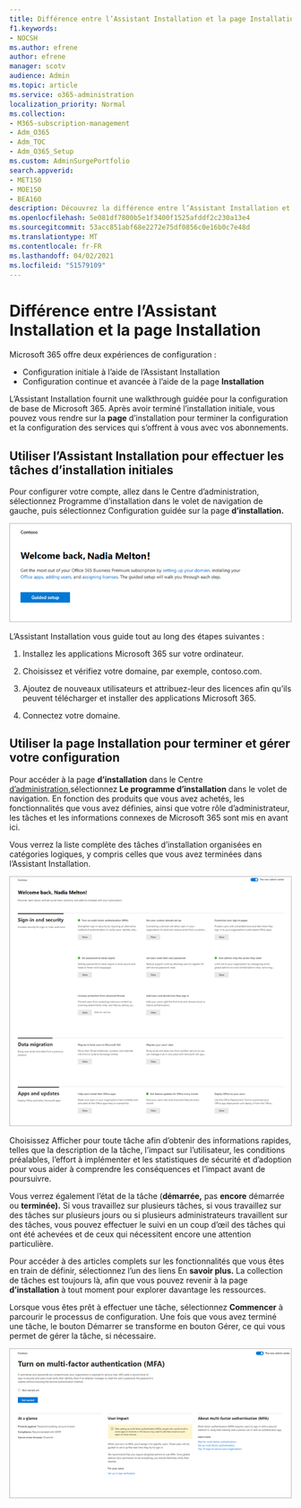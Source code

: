 ```yaml
---
title: Différence entre l’Assistant Installation et la page Installation
f1.keywords:
- NOCSH
ms.author: efrene
author: efrene
manager: scotv
audience: Admin
ms.topic: article
ms.service: o365-administration
localization_priority: Normal
ms.collection:
- M365-subscription-management
- Adm_O365
- Adm_TOC
- Adm_O365_Setup
ms.custom: AdminSurgePortfolio
search.appverid:
- MET150
- MOE150
- BEA160
description: Découvrez la différence entre l’Assistant Installation et la page Installation.
ms.openlocfilehash: 5e081df7800b5e1f3400f1525afddf2c230a13e4
ms.sourcegitcommit: 53acc851abf68e2272e75df0856c0e16b0c7e48d
ms.translationtype: MT
ms.contentlocale: fr-FR
ms.lasthandoff: 04/02/2021
ms.locfileid: "51579109"
---
```

# <a name="difference-between-the-setup-wizard-and-the-setup-page"></a>Différence entre l’Assistant Installation et la page Installation

Microsoft 365 offre deux expériences de configuration : 

- Configuration initiale à l’aide de l’Assistant Installation
- Configuration continue et avancée à l’aide de la page **Installation**

L’Assistant Installation fournit une walkthrough guidée pour la configuration de base de Microsoft 365. Après avoir terminé l’installation initiale, vous pouvez vous rendre sur la **page** d’installation pour terminer la configuration et la configuration des services qui s’offrent à vous avec vos abonnements.

## <a name="use-the-setup-wizard-to-complete-initial-setup-tasks"></a>Utiliser l’Assistant Installation pour effectuer les tâches d’installation initiales

Pour configurer votre compte, allez dans  le Centre d’administration, sélectionnez  Programme d’installation dans le volet de navigation de gauche, puis sélectionnez Configuration guidée sur la page **d’installation.** [](https://go.microsoft.com/fwlink/p/?linkid=2024339)

![Démarrer l’Assistant Configuration de Microsoft 365 Apps for business](../../media/o365b-guided-setup.png)

L’Assistant Installation vous guide tout au long des étapes suivantes :

1. Installez les applications Microsoft 365 sur votre ordinateur.

2. Choisissez et vérifiez votre domaine, par exemple, contoso.com.

3. Ajoutez de nouveaux utilisateurs et attribuez-leur des licences afin qu’ils peuvent télécharger et installer des applications Microsoft 365.

4. Connectez votre domaine.

## <a name="use-the-setup-page-to-complete-and-manage-your-configuration"></a>Utiliser la page Installation pour terminer et gérer votre configuration

Pour accéder à la page **d’installation** dans le Centre [d’administration,](https://go.microsoft.com/fwlink/p/?linkid=2024339)sélectionnez **Le programme d’installation** dans le volet de navigation. En fonction des produits que vous avez achetés, les fonctionnalités que vous avez définies, ainsi que votre rôle d’administrateur, les tâches et les informations connexes de Microsoft 365 sont mis en avant ici.

Vous verrez la liste complète des tâches d’installation organisées en catégories logiques, y compris celles que vous avez terminées dans l’Assistant Installation.

![Page d’installation de Microsoft 365 pour les entreprises](../../media/o365b-setup-page.png)

Choisissez  Afficher pour toute tâche afin d’obtenir des informations rapides, telles que la description de la tâche, l’impact sur l’utilisateur, les conditions préalables, l’effort à implémenter et les statistiques de sécurité et d’adoption pour vous aider à comprendre les conséquences et l’impact avant de poursuivre.

Vous verrez également l’état de la tâche (**démarrée,** pas **encore** démarrée ou **terminée).** Si vous travaillez sur plusieurs tâches, si vous travaillez sur des tâches sur plusieurs jours ou si plusieurs administrateurs travaillent sur des tâches, vous pouvez effectuer le suivi en un coup d’œil des tâches qui ont été achevées et de ceux qui nécessitent encore une attention particulière. 

Pour accéder à des articles complets sur les fonctionnalités que vous êtes en train de définir, sélectionnez l’un des liens En **savoir plus.** La collection de tâches est toujours là, afin que vous pouvez revenir à la page **d’installation** à tout moment pour explorer davantage les ressources.

Lorsque vous êtes prêt à effectuer une tâche, sélectionnez **Commencer** à parcourir le processus de configuration. Une fois que vous  avez terminé une  tâche, le bouton Démarrer se transforme en bouton Gérer, ce qui vous permet de gérer la tâche, si nécessaire.

![Affichage des tâches affichant des informations d’un coup d’œil](../../media/o365b-at-a-glance.png)
